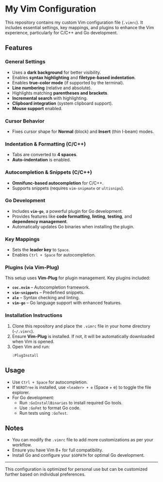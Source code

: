 # My Vim Configuration

This repository contains my custom Vim configuration file (`.vimrc`). It includes essential settings, key mappings, and plugins to enhance the Vim experience, particularly for C/C++ and Go development.

## Features

### General Settings
- Uses a **dark background** for better visibility.
- Enables **syntax highlighting** and **filetype-based indentation**.
- Enables **true-color mode** (if supported by the terminal).
- **Line numbering** (relative and absolute).
- Highlights matching **parentheses and brackets**.
- **Incremental search** with highlighting.
- **Clipboard integration** (system clipboard support).
- **Mouse support** enabled.

### Cursor Behavior
- Fixes cursor shape for **Normal** (block) and **Insert** (thin I-beam) modes.

### Indentation & Formatting (C/C++)
- Tabs are converted to **4 spaces**.
- **Auto-indentation** is enabled.

### Autocompletion & Snippets (C/C++)
- **Omnifunc-based autocompletion** for C/C++.
- Supports snippets (requires `vim-snipmate` or `ultisnips`).

### Go Development
- Includes **`vim-go`**, a powerful plugin for Go development.
- Provides features like **code formatting**, **linting**, **testing**, and **dependency management**.
- Automatically updates Go binaries when installing the plugin.

### Key Mappings
- Sets the **leader key** to `Space`.
- Enables `Ctrl + Space` for autocompletion.

### Plugins (via Vim-Plug)
This setup uses **Vim-Plug** for plugin management. Key plugins included:
- **`coc.nvim`** – Autocompletion framework.
- **`vim-snippets`** – Predefined snippets.
- **`ale`** – Syntax checking and linting.
- **`vim-go`** – Go language support with enhanced features.

### Installation Instructions
1. Clone this repository and place the `.vimrc` file in your home directory (`~/.vimrc`).
2. Ensure **Vim-Plug** is installed. If not, it will be automatically downloaded when Vim is opened.
3. Open Vim and run:
   ```vim
   :PlugInstall
   ```

## Usage
- Use `Ctrl + Space` for autocompletion.
- If `NERDTree` is installed, use `<leader> + e` (Space + e) to toggle the file explorer.
- For Go development:
  - Run `:GoInstallBinaries` to install required Go tools.
  - Use `:GoFmt` to format Go code.
  - Run tests using `:GoTest`.

## Notes
- You can modify the `.vimrc` file to add more customizations as per your workflow.
- Ensure you have Vim 8+ for full compatibility.
- Install Go and configure your `$GOPATH` for optimal Go development.

---
This configuration is optimized for personal use but can be customized further based on individual preferences.


